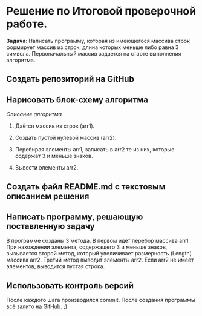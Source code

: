 # Решение по Итоговой проверочной работе.

**Задача**: Написать программу, которая из имеющегося массива строк формирует массив из строк, длина которых меньше либо равна 3 символа. Первоначальный массив задается на старте выполнения алгоритма.

## Создать репозиторий на GitHub

## Нарисовать блок-схему алгоритма

*Описание алгоритма*

1. Даётся массив из строк (arr1).

2. Создать пустой нулевой массив (arr2).

3. Перебирая элементы arr1, записать в arr2 те из них, которые содержат 3 и меньше знаков.

4. Вывести элементы arr2.

## Создать файл README.md с текстовым описанием решения

## Написать программу, решающую поставленную задачу

В программе созданы 3 метода. В первом идёт перебор массива arr1. При нахождении элемента, содержащего 3 и меньше знаков, вызывается второй метод, который увеличивает размерность (Length) массива arr2. Третий метод выводит элементы arr2. Если arr2 не имеет элементов, выводится пустая строка.

## Использовать контроль версий

После каждого шага производился commit. После создания программы всё залито на GitHub. ;)